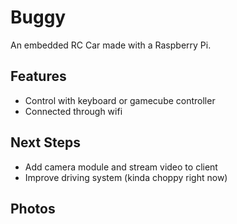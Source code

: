 # Buggy
An embedded RC Car made with a Raspberry Pi.

## Features
- Control with keyboard or gamecube controller
- Connected through wifi

## Next Steps
- Add camera module and stream video to client
- Improve driving system (kinda choppy right now)

## Photos
